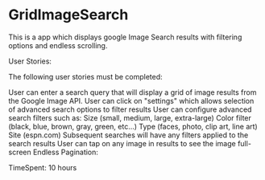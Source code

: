 GridImageSearch
===============
This is a app which displays google Image Search results with filtering options and endless scrolling.

User Stories:

The following user stories must be completed:

User can enter a search query that will display a grid of image results from the Google Image API. 
User can click on "settings" which allows selection of advanced search options to filter results 
User can configure advanced search filters such as: Size (small, medium, large, extra-large) 
Color filter (black, blue, brown, gray, green, etc...) Type (faces, photo, clip art, line art) Site (espn.com) 
Subsequent searches will have any filters applied to the search results 
User can tap on any image in results to see the image full-screen
Endless Pagination:

TimeSpent: 10 hours
